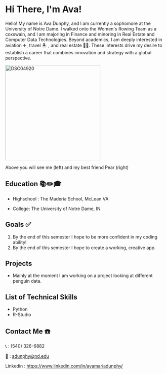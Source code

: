 # Hi There, I'm Ava!
Hello! My name is Ava Dunphy, and I am currently a sophomore at the University of Notre Dame. I walked onto the Women's Rowing Team as a coxswain, and I am majoring in Finance and minoring in Real Estate and Computer Data Technologies. Beyond academics, I am deeply interested in aviation ✈️, travel 🏝️ , and real estate 👩‍💼. These interests drive my desire to establish a career that combines innovation and strategy with a global perspective.

<img src="https://github.com/user-attachments/assets/7efdece6-7ac6-403a-81ed-167e5d77cb61" alt="DSC04920" width="300">

Above you will see me (left) and my best friend Pear (right)




## Education 📚✏️🎓
* Highschool : The Maderia School, McLean VA

* College: The University of Notre Dame, IN

## Goals ✅
1. By the end of this semester I hope to be more confident in my coding ability!
2. By the end of this semester I hope to create a working, creative app.

## Projects 
* Mainly at the moment I am working on a project looking at different penguin data.


## List of Technical Skills 
- Python
- R-Studio

## Contact Me ☎️
📞 : (540) 326-6882 

📧 : adunphy@nd.edu

Linkedin : https://www.linkedin.com/in/avamariadunphy/

